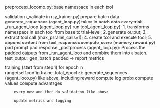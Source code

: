 preprocess_locomo.py: base namespace in each tool

validation (_validate in ray_trainer.py)
    prepare batch data
    generate_sequences (agent_loop.py) takes in batch data
        every trial:
            _run_agent_loop (agent_loop.py)
                run(tool_agent_loop.py): 1. transforms namespace in each tool from base to trial-level; 2. generate output; 3. extract tool call (max_parallel_calls=1); 4. create tool and execute tool; 5. append content from tool_responses
                compute_score (memory_reward.py)
                pad prompt
                pad response
            _postprocess (agent_loop.py): Process the padded outputs from _run_agent_loop and combine them into a batch.
    test_output_gen_batch_padded -> report metrics

training (start from step 1)
    for epoch in range(self.config.trainer.total_epochs):
        generate_sequences (agent_loop.py) like above, including reward
        compute log probs
        compute values
        compute advantages

        every now and then do validation like above

        update metrics and logging
